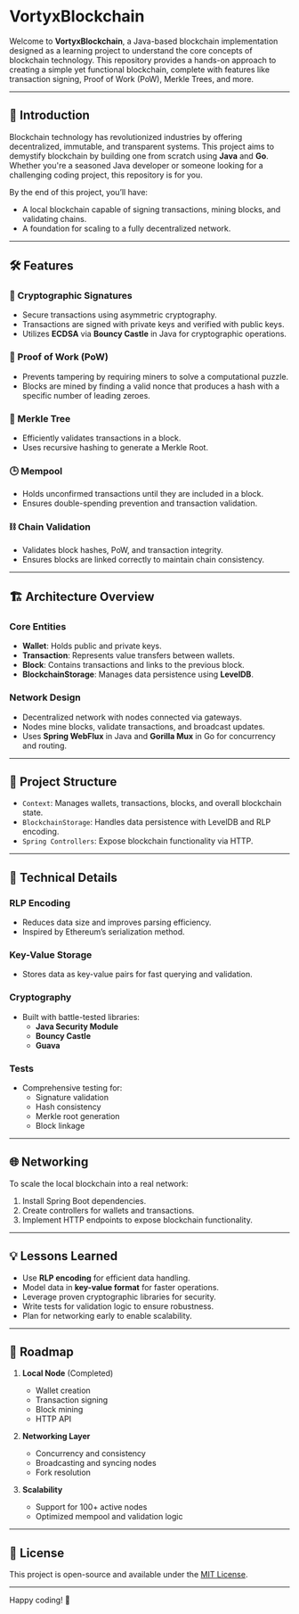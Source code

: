 # VortyxBlockchain

Welcome to **VortyxBlockchain**, a Java-based blockchain implementation designed as a learning project to understand the core concepts of blockchain technology. This repository provides a hands-on approach to creating a simple yet functional blockchain, complete with features like transaction signing, Proof of Work (PoW), Merkle Trees, and more.

---

## 🚀 Introduction

Blockchain technology has revolutionized industries by offering decentralized, immutable, and transparent systems. This project aims to demystify blockchain by building one from scratch using **Java** and **Go**. Whether you're a seasoned Java developer or someone looking for a challenging coding project, this repository is for you.

By the end of this project, you’ll have:
- A local blockchain capable of signing transactions, mining blocks, and validating chains.
- A foundation for scaling to a fully decentralized network.

---

## 🛠️ Features

### 🔐 Cryptographic Signatures
- Secure transactions using asymmetric cryptography.
- Transactions are signed with private keys and verified with public keys.
- Utilizes **ECDSA** via **Bouncy Castle** in Java for cryptographic operations.

### 🔨 Proof of Work (PoW)
- Prevents tampering by requiring miners to solve a computational puzzle.
- Blocks are mined by finding a valid nonce that produces a hash with a specific number of leading zeroes.

### 🌲 Merkle Tree
- Efficiently validates transactions in a block.
- Uses recursive hashing to generate a Merkle Root.

### 🕒 Mempool
- Holds unconfirmed transactions until they are included in a block.
- Ensures double-spending prevention and transaction validation.

### ⛓️ Chain Validation
- Validates block hashes, PoW, and transaction integrity.
- Ensures blocks are linked correctly to maintain chain consistency.

---

## 🏗️ Architecture Overview

### Core Entities
- **Wallet**: Holds public and private keys.
- **Transaction**: Represents value transfers between wallets.
- **Block**: Contains transactions and links to the previous block.
- **BlockchainStorage**: Manages data persistence using **LevelDB**.

### Network Design
- Decentralized network with nodes connected via gateways.
- Nodes mine blocks, validate transactions, and broadcast updates.
- Uses **Spring WebFlux** in Java and **Gorilla Mux** in Go for concurrency and routing.

---

## 📂 Project Structure

- `Context`: Manages wallets, transactions, blocks, and overall blockchain state.
- `BlockchainStorage`: Handles data persistence with LevelDB and RLP encoding.
- `Spring Controllers`: Expose blockchain functionality via HTTP.

---

## 🧬 Technical Details

### RLP Encoding
- Reduces data size and improves parsing efficiency.
- Inspired by Ethereum’s serialization method.

### Key-Value Storage
- Stores data as key-value pairs for fast querying and validation.

### Cryptography
- Built with battle-tested libraries:
  - **Java Security Module**
  - **Bouncy Castle**
  - **Guava**

### Tests
- Comprehensive testing for:
  - Signature validation
  - Hash consistency
  - Merkle root generation
  - Block linkage

---

## 🌐 Networking

To scale the local blockchain into a real network:
1. Install Spring Boot dependencies.
2. Create controllers for wallets and transactions.
3. Implement HTTP endpoints to expose blockchain functionality.

---

## 💡 Lessons Learned

- Use **RLP encoding** for efficient data handling.
- Model data in **key-value format** for faster operations.
- Leverage proven cryptographic libraries for security.
- Write tests for validation logic to ensure robustness.
- Plan for networking early to enable scalability.

---

## 📜 Roadmap

1. **Local Node** (Completed)
   - Wallet creation
   - Transaction signing
   - Block mining
   - HTTP API

2. **Networking Layer**
   - Concurrency and consistency
   - Broadcasting and syncing nodes
   - Fork resolution

3. **Scalability**
   - Support for 100+ active nodes
   - Optimized mempool and validation logic

---

## 📜 License

This project is open-source and available under the [MIT License](LICENSE).

---

Happy coding! 🚀
